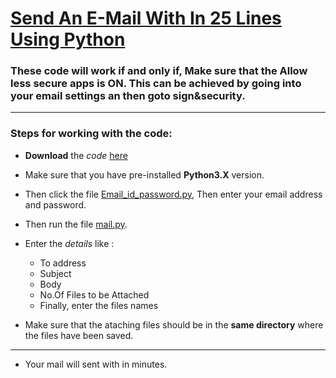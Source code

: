 # [Send An E-Mail With In 25 Lines Using Python](https://github.com/syamkakarla98/Send-An-E-Mail-With-In-25-Lines)

### These code will work if and only if, Make sure that the Allow less secure apps is ON. This can be achieved by going into your email settings an then goto sign&security.

------------------------------------------------------

### Steps for working with the code:

* **Download** the _code_ [here](https://github.com/syamkakarla98/Send-An-E-Mail-With-In-25-Lines)
* Make sure that you have pre-installed **Python3.X** version.
* Then click the file [Email_id_password.py](https://github.com/syamkakarla98/Send-An-E-Mail-With-In-25-Lines/blob/master/Email_id_password.py), Then enter your email address and password.
* Then run the file [mail.py](https://github.com/syamkakarla98/Send-An-E-Mail-With-In-25-Lines/blob/master/main.py).

* Enter the _details_ like :
     - To address
     - Subject
     - Body
     - No.Of Files to be Attached
     - Finally, enter the files names
      
* Make sure that the ataching files should be in the **same directory** where the files have been saved.

----------------------------------------------------------

* Your mail will sent with in minutes.
